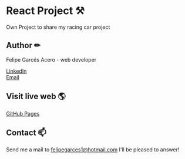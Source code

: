 # React Project ⚒
Own Project to share my racing car project 

## Author ✏
Felipe Garcés Acero - web developer

[LinkedIn](https://www.linkedin.com/in/felipe-garc%C3%A9s-acero-67152241/)<br/>
[Email](mailto:felipegarces1@hotmail.com)

## Visit live web 🌎

<a href="https://fgarcesa.github.io/Portfolio/" target="_BLANK">GitHub Pages<a/>

## Contact 📫

Send me a mail to felipegarces1@hotmail.com I'll be pleased to answer!


